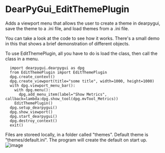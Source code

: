 # DearPyGui_EditThemePlugin
Adds a viewport menu that allows the user to create a theme in dearpygui, save the theme to a .ini file, and load themes from a .ini file.

You can take a look at the code to see how it works. There's a small demo in this that shows a brief demonstration of different objects. 

To use EditThemePlugin, all you have to do is load the class, then call the class in a menu.
```
  import dearpygui.dearpygui as dpg
  from EditThemePlugin import EditThemePlugin
  dpg.create_context()
  dpg.create_viewport(title="some title", width=1000, height=1000)
  with dpg.viewport_menu_bar():
    with dpg.menu():
      dpg.add_menu_item(label="Show Metrics", 		callback=lambda:dpg.show_tool(dpg.mvTool_Metrics))
    EditThemePlugin()
  dpg.setup_dearpygui()
  dpg.show_viewport()
  dpg.start_dearpygui()
  dpg.destroy_context()
  exit()
```
Files are storeed locally, in a folder called "themes". Default theme is "themes/default.ini". The program will create the default on start up.
![image](https://github.com/awcook97/DearPyGui_EditThemePlugin/assets/8891546/8b0adc9f-7b59-4bec-bc95-5a9150afb4ef)
